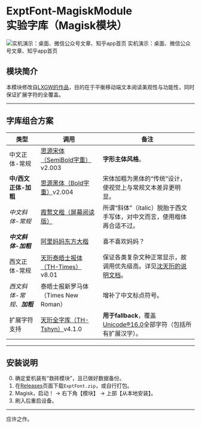 # ExptFont-MagiskModule<br>实验字库（Magisk模块）

![实机演示：桌面、微信公众号文章、知乎app首页](Presentation_1.0.png) 实机演示：桌面、微信公众号文章、知乎app首页

## 模块简介
本模块修改自[LXGW的作品](https://github.com/lxgw/advanced-cjk-font-magisk-module-template)，目的在于平衡移动端文本阅读美观性与功能性，同时保证扩展字符的全覆盖。

---

## 字库组合方案
| 类型 | 调用 | 备注 |
|-------------------|-----------------------------------|-----------------------------------|
| 中文正体-常规 | [思源宋体（SemiBold字重）](https://github.com/notofonts/noto-cjk)v2.003 | **字形主体风格**。 |
| **中/西文正体-加粗** | [思源黑体（Bold字重）](https://github.com/notofonts/noto-cjk)v2.004 | 宋体加粗为黑体的“传统”设计，使视觉上与常规文本差异更明显。 |
| _中文斜体-常规_ | [霞鹜文楷（屏幕阅读版）](https://github.com/lxgw/LxgwWenKai-Screen)  | 所谓“斜体”（italic）脱胎于西文手写体，对中文而言，使用楷体再合适不过。 |
| _**中文斜体-加粗**_ | [阿里妈妈东方大楷](https://www.maoken.com/freefonts/17643.html) | 喜不喜欢妈妈？ |
| 西文正体-常规 | [天珩泰晤士报体（TH-Times）](http://cheonhyeong.com/Tools/Times.html)v8.01 | 保证各类复杂文种正常显示，故调用优先级高。详见[沈天珩的说明文档](http://cheonhyeong.com/Tools/Times.html)。 |
| _西文斜体-常规、**加粗**_ | 泰晤士报新罗马体（Times New Roman） | 增补了中文标点符号。 |
| 扩展字符支持 | [天珩全字库（TH-Tshyn）](http://cheonhyeong.com/Simplified/download.html)v4.1.0 | **用于fallback**，覆盖[Unicode®16.0](https://www.unicode.org/versions/Unicode16.0.0/)全部字符（包括所有扩展汉字）。 |

---

## 安装说明
0. 确定爱机装有“救砖模块”，且已做好数据备份。
1. 在[Releases](https://github.com/Fisher4124/ExptFont-MagiskModule/releases)页面下载`ExptFont.zip`，或自行打包。
2. Magisk，启动！ → 右下角【模块】 → 上部【从本地安装】。
3. 刷入后重启设备。

---

应许之作。